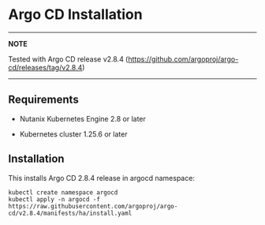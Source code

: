 # Argo CD Installation

---
**NOTE**

Tested with Argo CD release v2.8.4 (<https://github.com/argoproj/argo-cd/releases/tag/v2.8.4>)

---

## Requirements

* Nutanix Kubernetes Engine 2.8 or later

* Kubernetes cluster 1.25.6 or later

## Installation

This installs Argo CD 2.8.4 release in argocd namespace:

```console
kubectl create namespace argocd
kubectl apply -n argocd -f https://raw.githubusercontent.com/argoproj/argo-cd/v2.8.4/manifests/ha/install.yaml
```
